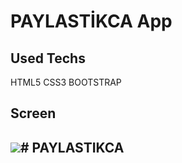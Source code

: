 <h1> PAYLASTİKCA App</h1>


<h2> Used Techs</h2>

HTML5 CSS3 BOOTSTRAP

<h2> Screen <h2>

![](paylastikca.gif)# PAYLASTIKCA
